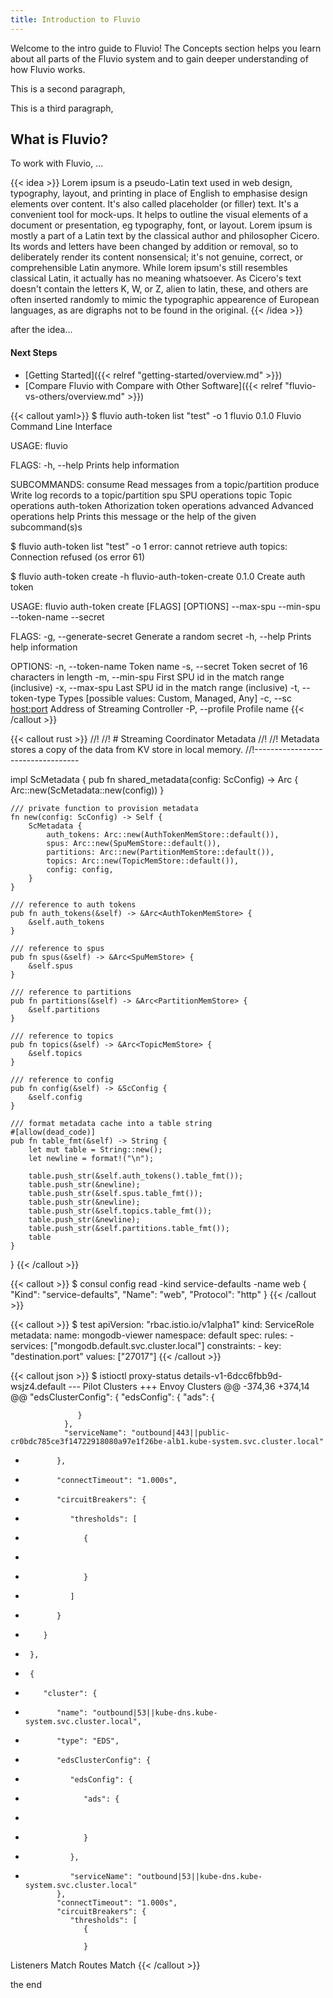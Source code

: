 ```yaml
---
title: Introduction to Fluvio
---
```


Welcome to the intro guide to Fluvio! The Concepts section helps you learn about all parts of the Fluvio system and to gain deeper understanding of how Fluvio works.

This is a second paragraph,

This is a third paragraph,

## What is Fluvio?

To work with Fluvio, ...

{{< idea >}}
Lorem ipsum is a pseudo-Latin text used in web design, typography, layout, and printing in place of English to emphasise design elements over content. It's also called placeholder (or filler) text. It's a convenient tool for mock-ups. It helps to outline the visual elements of a document or presentation, eg typography, font, or layout. Lorem ipsum is mostly a part of a Latin text by the classical author and philosopher Cicero. Its words and letters have been changed by addition or removal, so to deliberately render its content nonsensical; it's not genuine, correct, or comprehensible Latin anymore. While lorem ipsum's still resembles classical Latin, it actually has no meaning whatsoever. As Cicero's text doesn't contain the letters K, W, or Z, alien to latin, these, and others are often inserted randomly to mimic the typographic appearence of European languages, as are digraphs not to be found in the original.
{{< /idea >}}

after the idea...

#### Next Steps
* [Getting Started]({{< relref "getting-started/overview.md" >}})
* [Compare Fluvio with Compare with Other Software]({{< relref "fluvio-vs-others/overview.md" >}})

{{< callout yaml>}}
$ fluvio auth-token list "test" -o 1
fluvio 0.1.0
Fluvio Command Line Interface

USAGE:
    fluvio <SUBCOMMAND>

FLAGS:
    -h, --help    Prints help information

SUBCOMMANDS:
    consume       Read messages from a topic/partition
    produce       Write log records to a topic/partition
    spu           SPU operations
    topic         Topic operations
    auth-token    Athorization token operations
    advanced      Advanced operations
    help          Prints this message or the help of the given subcommand(s)s

$ fluvio auth-token list "test" -o 1
error: cannot retrieve auth topics: Connection refused (os error 61) 

$ fluvio auth-token create -h
fluvio-auth-token-create 0.1.0
Create auth token

USAGE:
    fluvio auth-token create [FLAGS] [OPTIONS] --max-spu <integer> --min-spu <integer> --token-name <string> --secret <alpha-numeric>

FLAGS:
    -g, --generate-secret    Generate a random secret
    -h, --help               Prints help information

OPTIONS:
    -n, --token-name <string>        Token name
    -s, --secret <alpha-numeric>     Token secret of 16 characters in length
    -m, --min-spu <integer>          First SPU id in the match range (inclusive)
    -x, --max-spu <integer>          Last SPU id in the match range (inclusive)
    -t, --token-type <token-type>    Types [possible values: Custom, Managed, Any]
    -c, --sc <host:port>             Address of Streaming Controller
    -P, --profile <profile>          Profile name
{{< /callout >}}

{{< callout rust >}}
//!
//! # Streaming Coordinator Metadata
//!
//! Metadata stores a copy of the data from KV store in local memory.
//!----------------------------------

impl ScMetadata {
    pub fn shared_metadata(config: ScConfig) -> Arc<Self> {
        Arc::new(ScMetadata::new(config))
    }

    /// private function to provision metadata
    fn new(config: ScConfig) -> Self {
        ScMetadata {
            auth_tokens: Arc::new(AuthTokenMemStore::default()),
            spus: Arc::new(SpuMemStore::default()),
            partitions: Arc::new(PartitionMemStore::default()),
            topics: Arc::new(TopicMemStore::default()),
            config: config,
        }
    }

    /// reference to auth tokens
    pub fn auth_tokens(&self) -> &Arc<AuthTokenMemStore> {
        &self.auth_tokens
    }

    /// reference to spus
    pub fn spus(&self) -> &Arc<SpuMemStore> {
        &self.spus
    }

    /// reference to partitions
    pub fn partitions(&self) -> &Arc<PartitionMemStore> {
        &self.partitions
    }

    /// reference to topics
    pub fn topics(&self) -> &Arc<TopicMemStore> {
        &self.topics
    }

    /// reference to config
    pub fn config(&self) -> &ScConfig {
        &self.config
    }

    /// format metadata cache into a table string
    #[allow(dead_code)]
    pub fn table_fmt(&self) -> String {
        let mut table = String::new();
        let newline = format!("\n");

        table.push_str(&self.auth_tokens().table_fmt());
        table.push_str(&newline);
        table.push_str(&self.spus.table_fmt());
        table.push_str(&newline);
        table.push_str(&self.topics.table_fmt());
        table.push_str(&newline);
        table.push_str(&self.partitions.table_fmt());
        table
    }
}
{{< /callout >}}

{{< callout >}}
$ consul config read -kind service-defaults -name web
{
   "Kind": "service-defaults",
   "Name": "web",
   "Protocol": "http"
}
{{< /callout >}}


{{< callout >}}
$ test
apiVersion: "rbac.istio.io/v1alpha1"
kind: ServiceRole
metadata:
    name: mongodb-viewer
    namespace: default
spec:
    rules:
    - services: ["mongodb.default.svc.cluster.local"]
    constraints:
    - key: "destination.port"
        values: ["27017"]
{{< /callout >}}

{{< callout json >}}
$ istioctl proxy-status details-v1-6dcc6fbb9d-wsjz4.default
--- Pilot Clusters
+++ Envoy Clusters
@@ -374,36 +374,14 @@
             "edsClusterConfig": {
                "edsConfig": {
                   "ads": {

                   }
                },
                "serviceName": "outbound|443||public-cr0bdc785ce3f14722918080a97e1f26be-alb1.kube-system.svc.cluster.local"
-            },
-            "connectTimeout": "1.000s",
-            "circuitBreakers": {
-               "thresholds": [
-                  {
-
-                  }
-               ]
-            }
-         }
-      },
-      {
-         "cluster": {
-            "name": "outbound|53||kube-dns.kube-system.svc.cluster.local",
-            "type": "EDS",
-            "edsClusterConfig": {
-               "edsConfig": {
-                  "ads": {
-
-                  }
-               },
-               "serviceName": "outbound|53||kube-dns.kube-system.svc.cluster.local"
             },
             "connectTimeout": "1.000s",
             "circuitBreakers": {
                "thresholds": [
                   {

                   }

Listeners Match
Routes Match
{{< /callout >}}

the end